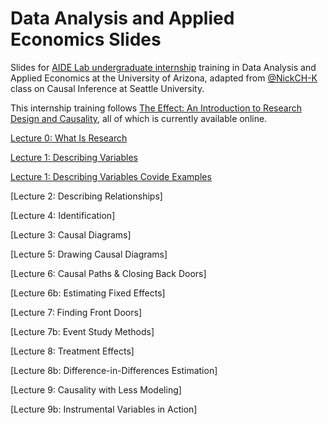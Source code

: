 # Data Analysis and Applied Economics Slides
Slides for [AIDE Lab undergraduate internship](https://aidelab.arizona.edu/internships) training in Data Analysis and Applied Economics at the University of Arizona, adapted from [@NickCH-K](https://github.com/NickCH-K) class on Causal Inference at Seattle University.

This internship training follows [The Effect: An Introduction to Research Design and Causality](https://theeffectbook.net/), all of which is currently available online.

[Lecture 0: What Is Research](http://44iggs44.github.io/CausalitySlides/Lecture_00_What_Is_Research.html)

[Lecture 1: Describing Variables](http://44iggs44.github.io/CausalitySlides/Lecture_01_Describing_Data.html)

[Lecture 1: Describing Variables Covide Examples](http://44iggs44.github.io/CausalitySlides/Lecture_01_Describing_Data_COVID.html)

[Lecture 2: Describing Relationships]

[Lecture 4: Identification]

[Lecture 3: Causal Diagrams]

[Lecture 5: Drawing Causal Diagrams]

[Lecture 6: Causal Paths & Closing Back Doors]

[Lecture 6b: Estimating Fixed Effects]

[Lecture 7: Finding Front Doors]

[Lecture 7b: Event Study Methods]

[Lecture 8: Treatment Effects]

[Lecture 8b: Difference-in-Differences Estimation]

[Lecture 9: Causality with Less Modeling]

[Lecture 9b: Instrumental Variables in Action]
